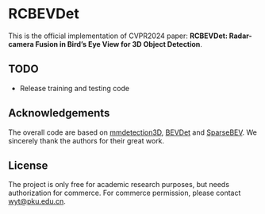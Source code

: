# RCBEVDet

This is the official implementation of CVPR2024 paper: **RCBEVDet: Radar-camera Fusion in Bird’s Eye View for 3D Object Detection**.



## TODO

* Release training and testing code

  

## Acknowledgements
The overall code are based on [mmdetection3D](https://github.com/open-mmlab/mmdetection3d), [BEVDet](https://github.com/HuangJunJie2017/BEVDet) and [SparseBEV](https://github.com/MCG-NJU/SparseBEV/tree/main). We sincerely thank the authors for their great work.



## License

The project is only free for academic research purposes, but needs authorization for commerce. For commerce permission, please contact wyt@pku.edu.cn.